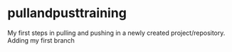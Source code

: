 # pullandpusttraining
My first steps in pulling and pushing in a newly created project/repository.
Adding my first branch